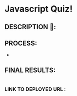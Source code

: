 # Javascript Quiz!

## DESCRIPTION 📖:


## PROCESS:
* 


## FINAL RESULTS:
![]()


### LINK TO DEPLOYED URL :
[]()
